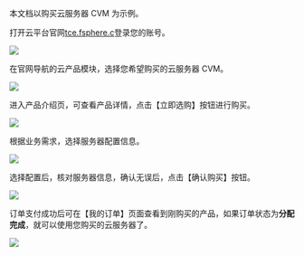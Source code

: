 
本文档以购买云服务器 CVM 为示例。

打开云平台官网[tce.fsphere.c](http://tcecqpoc.fsphere.cn/)登录您的账号。

![](http://imgcache.tcecqpoc.fsphere.cn/image/mc.qcloudimg.com/static/img/d51b3731e513004796b196e9ae8e134b/image.png)

在官网导航的云产品模块，选择您希望购买的云服务器 CVM。

![](http://imgcache.tcecqpoc.fsphere.cn/image/mc.qcloudimg.com/static/img/c34415c6526ae7a5d88688471828fed0/image.png)

进入产品介绍页，可查看产品详情，点击【立即选购】按钮进行购买。

![](http://imgcache.tcecqpoc.fsphere.cn/image/mc.qcloudimg.com/static/img/4d477daa109b8d3315cc42a68a9e20ce/image.png)

根据业务需求，选择服务器配置信息。

![](http://imgcache.tcecqpoc.fsphere.cn/image/mc.qcloudimg.com/static/img/245d7ca5bf6563eae1616545e548e074/image.png)

选择配置后，核对服务器信息，确认无误后，点击【确认购买】按钮。

![](http://imgcache.tcecqpoc.fsphere.cn/image/mc.qcloudimg.com/static/img/ea3e9d15c117acafa699b74608108c2f/image.png)

订单支付成功后可在【我的订单】页面查看到刚购买的产品，如果订单状态为**分配完成**，就可以使用您购买的云服务器了。

![](http://imgcache.tcecqpoc.fsphere.cn/image/mc.qcloudimg.com/static/img/e36d51e7e441c95f61d2bd64d712cdf7/image.png)

